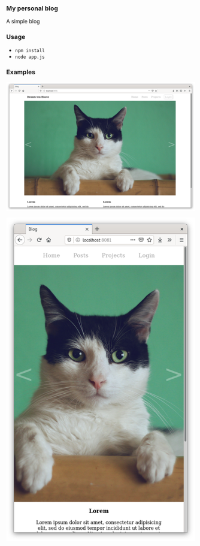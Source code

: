 ### My personal blog
A simple blog

### Usage
- `npm install`
- `node app.js`

### Examples

![example1](./docs/images/example1.png)

![example1](./docs/images/example2.png)